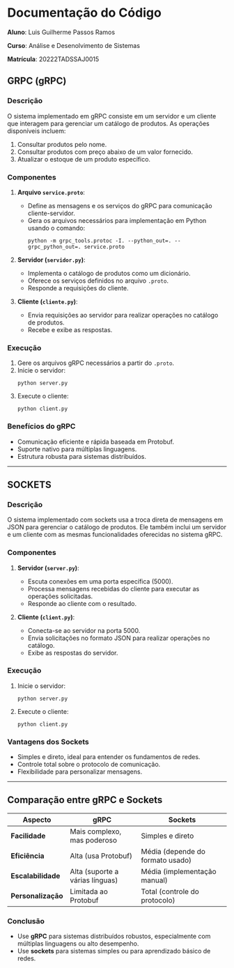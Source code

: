 # Documentação do Código

**Aluno**: Luis Guilherme Passos Ramos

**Curso**: Análise e Desenolvimento de Sistemas

**Matrícula**: 20222TADSSAJ0015

## **GRPC (gRPC)**

### **Descrição**
O sistema implementado em gRPC consiste em um servidor e um cliente que interagem para gerenciar um catálogo de produtos. As operações disponíveis incluem:
1. Consultar produtos pelo nome.
2. Consultar produtos com preço abaixo de um valor fornecido.
3. Atualizar o estoque de um produto específico.

### **Componentes**
1. **Arquivo `service.proto`**:
   - Define as mensagens e os serviços do gRPC para comunicação cliente-servidor.
   - Gera os arquivos necessários para implementação em Python usando o comando:
     ```
     python -m grpc_tools.protoc -I. --python_out=. --grpc_python_out=. service.proto
     ```

2. **Servidor (`servidor.py`)**:
   - Implementa o catálogo de produtos como um dicionário.
   - Oferece os serviços definidos no arquivo `.proto`.
   - Responde a requisições do cliente.

3. **Cliente (`cliente.py`)**:
   - Envia requisições ao servidor para realizar operações no catálogo de produtos.
   - Recebe e exibe as respostas.

### **Execução**
1. Gere os arquivos gRPC necessários a partir do `.proto`.
2. Inicie o servidor:
   ```
   python server.py
   ```
3. Execute o cliente:
   ```
   python client.py
   ```

### **Benefícios do gRPC**
- Comunicação eficiente e rápida baseada em Protobuf.
- Suporte nativo para múltiplas linguagens.
- Estrutura robusta para sistemas distribuídos.

---

## **SOCKETS**

### **Descrição**
O sistema implementado com sockets usa a troca direta de mensagens em JSON para gerenciar o catálogo de produtos. Ele também inclui um servidor e um cliente com as mesmas funcionalidades oferecidas no sistema gRPC.

### **Componentes**
1. **Servidor (`server.py`)**:
   - Escuta conexões em uma porta específica (5000).
   - Processa mensagens recebidas do cliente para executar as operações solicitadas.
   - Responde ao cliente com o resultado.

2. **Cliente (`client.py`)**:
   - Conecta-se ao servidor na porta 5000.
   - Envia solicitações no formato JSON para realizar operações no catálogo.
   - Exibe as respostas do servidor.

### **Execução**
1. Inicie o servidor:
   ```
   python server.py
   ```
2. Execute o cliente:
   ```
   python client.py
   ```

### **Vantagens dos Sockets**
- Simples e direto, ideal para entender os fundamentos de redes.
- Controle total sobre o protocolo de comunicação.
- Flexibilidade para personalizar mensagens.

---

## **Comparação entre gRPC e Sockets**

| **Aspecto**           | **gRPC**                         | **Sockets**                        |
|-----------------------|----------------------------------|------------------------------------|
| **Facilidade**        | Mais complexo, mas poderoso     | Simples e direto                  |
| **Eficiência**        | Alta (usa Protobuf)             | Média (depende do formato usado)  |
| **Escalabilidade**    | Alta (suporte a várias línguas) | Média (implementação manual)      |
| **Personalização**    | Limitada ao Protobuf            | Total (controle do protocolo)     |

### **Conclusão**
- Use **gRPC** para sistemas distribuídos robustos, especialmente com múltiplas linguagens ou alto desempenho.
- Use **sockets** para sistemas simples ou para aprendizado básico de redes.